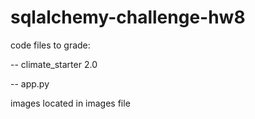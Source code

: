 # sqlalchemy-challenge-hw8

code files to grade:

-- climate_starter 2.0

-- app.py

images located in images file
